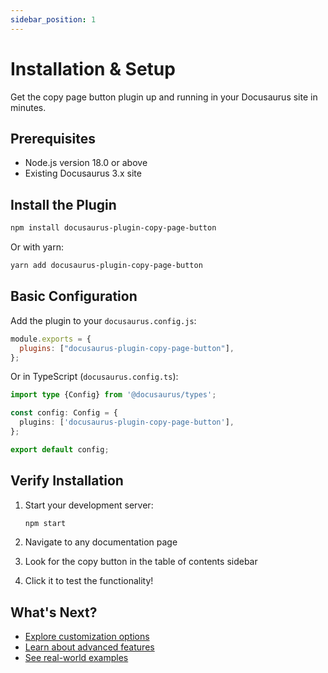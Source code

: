```yaml
---
sidebar_position: 1
---
```


# Installation & Setup

Get the copy page button plugin up and running in your Docusaurus site in minutes.

## Prerequisites

- Node.js version 18.0 or above
- Existing Docusaurus 3.x site

## Install the Plugin

```bash
npm install docusaurus-plugin-copy-page-button
```

Or with yarn:

```bash
yarn add docusaurus-plugin-copy-page-button
```

## Basic Configuration

Add the plugin to your `docusaurus.config.js`:

```js
module.exports = {
  plugins: ["docusaurus-plugin-copy-page-button"],
};
```

Or in TypeScript (`docusaurus.config.ts`):

```ts
import type {Config} from '@docusaurus/types';

const config: Config = {
  plugins: ['docusaurus-plugin-copy-page-button'],
};

export default config;
```

## Verify Installation

1. Start your development server:
   ```bash
   npm start
   ```

2. Navigate to any documentation page

3. Look for the copy button in the table of contents sidebar

4. Click it to test the functionality!

## What's Next?

- [Explore customization options](./customization)
- [Learn about advanced features](./advanced-features)
- [See real-world examples](../tutorial-extras/examples)